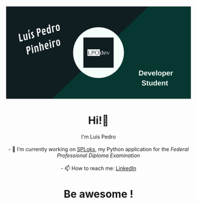 [![image](./banner.png)](https://github.com/LPOdev)
<h1 align="center">Hi!👋</h1>

<p align="center">
I'm Luís Pedro <br><br>
- 🔭 I’m currently working on <a href = "https://github.com/LPOdev/SPLoks-PreTPI">SPLoks</a>, my Python application for the <i>Federal Professional Diploma Examination</i><br><br>
- 📫 How to reach me: <a href="https://www.linkedin.com/in/lpodev/">LinkedIn</a>
</p>

<h1 align="center"> Be awesome ! </h1>

